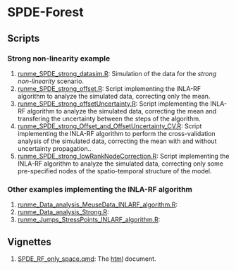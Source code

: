 # SPDE-Forest

## Scripts

### Strong non-linearity example

1. [runme_SPDE_strong_datasim.R](./Scripts/runme_SPDE_strong_datasim.R): Simulation of the data for the *strong non-linearity* scenario.
2. [runme_SPDE_strong_offset.R](./Scripts/runme_SPDE_strong_offset.R): Script implementing the INLA-RF algorithm to analyze the simulated data, correcting only the mean.
3. [runme_SPDE_strong_offsetUncertainty.R](./Scripts/runme_SPDE_strong_offsetUncertainty.R): Script implementing the INLA-RF algorithm to analyze the simulated data, correcting the mean and transfering the uncertainty between the steps of the algorithm.
4. [runme_SPDE_strong_Offset_and_OffsetUncertainty_CV.R](./Scripts/runme_SPDE_strong_Offset_and_OffsetUncertainty_CV.R): Script implementing the INLA-RF algorithm to perform the cross-validation analysis of the simulated data, correcting the mean with and without uncertainty propagation..
5. [runme_SPDE_strong_lowRankNodeCorrection.R](./Scripts/runme_SPDE_strong_lowRankNodeCorrection.R): Script implementing the INLA-RF algorithm to analyze the simulated data, correcting only some pre-specified nodes of the spatio-temporal structure of the model. 

### Other examples implementing the INLA-RF algorithm 

1. [runme_Data_analysis_MeuseData_INLARF_algorithm.R](./Scripts/runme_Data_analysis_MeuseData_INLARF_algorithm.R):
2. [runme_Data_analysis_Strong.R](./Scripts/runme_Data_analysis_Strong.R):
3. [runme_Jumps_StressPoints_INLARF_algorithm.R](./Scripts/runme_Jumps_StressPoints_INLARF_algorithm.R):

## Vignettes

1. [SPDE_RF_only_space.qmd](./Vignettes/SPDE_RF_only_space.qmd): The [html](./Vignettes/SPDE_RF_only_space.html) document. 
